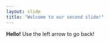 ```yaml
---
layout: slide
title: "Welcome to our second slide!"
---
```

**Hello!**
Use the left arrow to go back!

